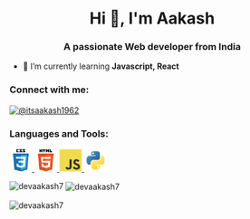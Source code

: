 <h1 align="center">Hi 👋, I'm Aakash</h1>
<h3 align="center">A passionate Web developer from India</h3>

- 🌱 I’m currently learning **Javascript, React**

<h3 align="left">Connect with me:</h3>
<p align="left">
<a href="https://twitter.com/@itsaakash1962" target="blank"><img align="center" src="https://raw.githubusercontent.com/rahuldkjain/github-profile-readme-generator/master/src/images/icons/Social/twitter.svg" alt="@itsaakash1962" height="30" width="40" /></a>
</p>

<h3 align="left">Languages and Tools:</h3>
<p align="left"> <a href="https://www.w3schools.com/css/" target="_blank" rel="noreferrer"> <img src="https://raw.githubusercontent.com/devicons/devicon/master/icons/css3/css3-original-wordmark.svg" alt="css3" width="40" height="40"/> </a> <a href="https://www.w3.org/html/" target="_blank" rel="noreferrer"> <img src="https://raw.githubusercontent.com/devicons/devicon/master/icons/html5/html5-original-wordmark.svg" alt="html5" width="40" height="40"/> </a> <a href="https://developer.mozilla.org/en-US/docs/Web/JavaScript" target="_blank" rel="noreferrer"> <img src="https://raw.githubusercontent.com/devicons/devicon/master/icons/javascript/javascript-original.svg" alt="javascript" width="40" height="40"/> </a> <a href="https://www.python.org" target="_blank" rel="noreferrer"> <img src="https://raw.githubusercontent.com/devicons/devicon/master/icons/python/python-original.svg" alt="python" width="40" height="40"/> </a> </p>

<p><img align="left" src="https://github-readme-stats.vercel.app/api/top-langs?username=devaakash7&show_icons=true&locale=en&layout=compact" alt="devaakash7" /></p>

<p>&nbsp;<img align="center" src="https://github-readme-stats.vercel.app/api?username=devaakash7&show_icons=true&locale=en" alt="devaakash7" /></p>

<p><img align="center" src="https://github-readme-streak-stats.herokuapp.com/?user=devaakash7&" alt="devaakash7" /></p>



<!---
- 👋 Hi, I’m @Aakash
- 👀 I’m interested in WEB Development
- 🌱 I’m currently learning Python
- 💞️ I’m looking to collaborate on ...
- 📫 How to reach me ...
- 😄 Pronouns: ...
- ⚡ Fun fact: ...
--->

<!---
DevAakash7/DevAakash7 is a ✨ special ✨ repository because its `README.md` (this file) appears on your GitHub profile.
You can click the Preview link to take a look at your changes.
--->
